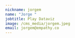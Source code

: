 ```yaml
---
nickname: jorgem
name: "Jorge "
jobtitle: Play Dataviz
image: /cms_media/jorgem.jpeg
email: jorgem@empathy.co
---
```

